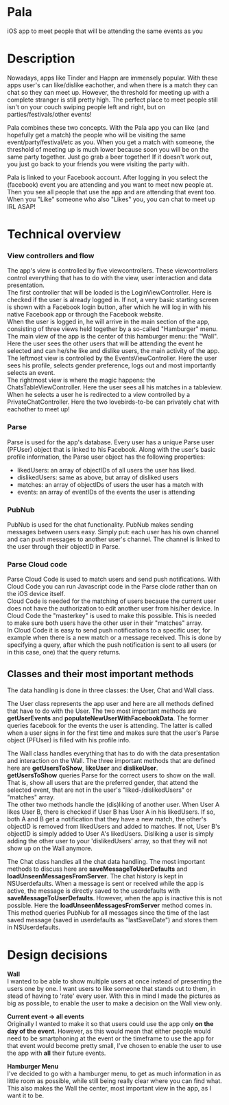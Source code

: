 # Pala
iOS app to meet people that will be attending the same events as you

# Description
Nowadays, apps like Tinder and Happn are immensely popular. With these apps user's can like/dislike eachother, and when there is a match they can chat so they can meet up. However, the threshold for meeting up with a complete stranger is still pretty high. The perfect place to meet people still isn't on your couch swiping people left and right, but on parties/festivals/other events!

Pala combines these two concepts. With the Pala app you can like (and hopefully get a match) the people who will be visiting the same event/party/festival/etc as you. When you get a match with someone, the threshold of meeting up is much lower because soon you will be on the same party together. Just go grab a beer together! If it doesn't work out, you just go back to your friends you were visiting the party with.

Pala is linked to your Facebook account. After logging in you select the (facebook) event you are attending and you want to meet new people at. Then you see all people that use the app and are attending that event too. When you "Like" someone who also "Likes" you, you can chat to meet up IRL ASAP!

# Technical overview

### View controllers and flow

The app's view is controlled by five viewcontrollers. These viewcontrollers control everything that has to do with the view, user interaction and data presentation.   
  The first controller that will be loaded is the LoginViewController. Here is checked if the user is already logged in. If not, a very basic starting screen is shown with a Facebook login button, after which he will log in with his native Facebook app or through the Facebook website.  
  When the user is logged in, he will arrive in the main section of the app, consisting of three views held together by a so-called "Hamburger" menu. The main view of the app is the center of this hamburger menu: the "Wall". Here the user sees the other users that will be attending the event he selected and can he/she like and dislike users, the main activity of the app.  
  The leftmost view is controlled by the EventsViewController. Here the user sees his profile, selects gender preference, logs out and most importantly selects an event.  
  The rightmost view is where the magic happens: the ChatsTableViewController. Here the user sees all his matches in a tableview. When he selects a user he is redirected to a view controlled by a PrivateChatController. Here the two lovebirds-to-be can privately chat with eachother to meet up!

### Parse

Parse is used for the app's database. Every user has a unique Parse user (PFUser) object that is linked to his Facebook. Along with the user's basic profile information, the Parse user object has the following properties:
- likedUsers: an array of objectIDs of all users the user has liked.  
- dislikedUsers: same as above, but array of disliked users
- matches: an array of objectIDs of users the user has a match with
- events: an array of eventIDs of the events the user is attending

### PubNub

PubNub is used for the chat functionality. PubNub makes sending messages between users easy. Simply put: each user has his own channel and can push messages to another user's channel. The channel is linked to the user through their objectID in Parse. 

### Parse Cloud code

Parse Cloud Code is used to match users and send push notifications. With Cloud Code you can run Javascript code in the Parse clode rather than on the iOS device itself.  
Cloud Code is needed for the matching of users because the current user does not have the authorization to edit another user from his/her device. In Cloud Code the "masterkey" is used to make this possible. This is needed to make sure both users have the other user in their "matches" array.  
In Cloud Code it is easy to send push notifications to a specific user, for example when there is a new match or a message received. This is done by specifying a query, after which the push notification is sent to all users (or in this case, one) that the query returns.

## Classes and their most important methods

The data handling is done in three classes: the User, Chat and Wall class.

The User class represents the app user and here are all methods defined that have to do with the User. The two most important methods are **getUserEvents** and **populateNewUserWithFacebookData**. The former queries facebook for the events the user is attending. The latter is called when a user signs in for the first time and makes sure that the user's Parse object (PFUser) is filled with his profile info.

The Wall class handles everything that has to do with the data presentation and interaction on the Wall. The three important methods that are defined here are **getUsersToShow**, **likeUser** and **dislikeUser**.  
**getUsersToShow** queries Parse for the correct users to show on the wall. That is, show all users that are the preferred gender, that attend the selected event, that are not in the user's "liked-/dislikedUsers" or "matches" array.  
The other two methods handle the (dis)liking of another user. When User A likes User B, there is checked if User B has User A in his likedUsers. If so, both A and B get a notification that they have a new match, the other's objectID is removed from likedUsers and added to matches. If not, User B's objectID is simply added to User A's likedUsers. Disliking a user is simply adding the other user to your 'dislikedUsers' array, so that they will not show up on the Wall anymore.

The Chat class handles all the chat data handling. The most important methods to discuss here are **saveMessageToUserDefaults** and **loadUnseenMessagesFromServer**. The chat history is kept in NSUserdefaults. When a message is sent or received while the app is active, the message is directly saved to the userdefaults with **saveMessageToUserDefaults**. However, when the app is inactive this is not possible. Here the **loadUnseenMessagesFromServer** method comes in. This method queries PubNub for all messages since the time of the last saved message (saved in userdefaults as "lastSaveDate") and stores them in NSUserdefaults.

# Design decisions

**Wall**  
I wanted to be able to show multiple users at once instead of presenting the users one by one. I want users to like someone that stands out to them, in stead of having to 'rate' every user. With this in mind I made the pictures as big as possible, to enable the user to make a decision on the Wall view only.

**Current event -> all events**  
Originally I wanted to make it so that users could use the app only **on the day of the event**. However, as this would mean that either people would need to be smartphoning at the event or the timeframe to use the app for that event would become pretty small, I've chosen to enable the user to use the app with **all** their future events. 

**Hamburger Menu**  
I've decided to go with a hamburger menu, to get as much information in as little room as possible, while still being really clear where you can find what. This also makes the Wall the center, most important view in the app, as I want it to be. 





